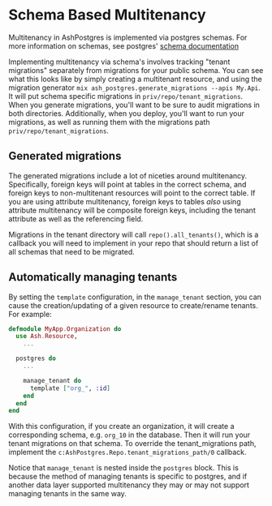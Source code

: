 # Schema Based Multitenancy

Multitenancy in AshPostgres is implemented via postgres schemas. For more information on schemas, see postgres' [schema documentation](https://www.postgresql.org/docs/current/ddl-schemas.html)

Implementing multitenancy via schema's involves tracking "tenant migrations" separately from migrations for your public schema. You can see what this looks like by simply creating a multitenant resource, and using the migration generator `mix ash_postgres.generate_migrations --apis My.Api`. It will put schema specific migrations in `priv/repo/tenant_migrations`. When you generate migrations, you'll want to be sure to audit migrations in both directories. Additionally, when you deploy, you'll want to run your migrations, as well as running them with the migrations path `priv/repo/tenant_migrations`.

## Generated migrations

The generated migrations include a lot of niceties around multitenancy. Specifically, foreign keys will point at tables in the correct schema, and foreign keys to non-multitenant resources will point to the correct table. If you are using attribute multitenancy, foreign keys to tables _also_ using attribute multitenancy will be composite foreign keys, including the tenant attribute as well as the referencing field.

Migrations in the tenant directory will call `repo().all_tenants()`, which is a callback you will need to implement in your repo that should return a list of all schemas that need to be migrated.

## Automatically managing tenants

By setting the `template` configuration, in the `manage_tenant` section, you can cause the creation/updating of a given resource to create/rename tenants. For example:

```elixir
defmodule MyApp.Organization do
  use Ash.Resource,
    ...

  postgres do
    ...

    manage_tenant do
      template ["org_", :id]
    end
  end
end
```

With this configuration, if you create an organization, it will create a corresponding schema, e.g. `org_10` in the database. Then it will run your tenant migrations on that schema. To override the tenant_migrations path, implement the `c:AshPostgres.Repo.tenant_migrations_path/0` callback.

Notice that `manage_tenant` is nested inside the `postgres` block. This is because the method of managing tenants is specific to postgres, and if another data layer supported multitenancy they may or may not support managing tenants in the same way.